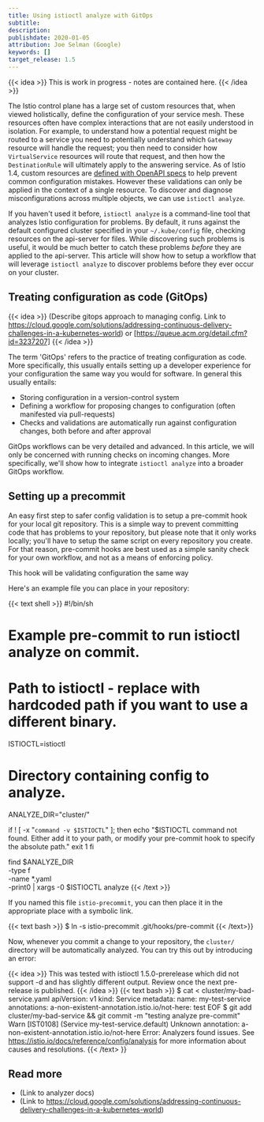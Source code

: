 ```yaml
---
title: Using istioctl analyze with GitOps
subtitle: 
description: 
publishdate: 2020-01-05
attribution: Joe Selman (Google)
keywords: []
target_release: 1.5
---
```


{{< idea >}}
This is work in progress - notes are contained here.
{{< /idea >}}

The Istio control plane has a large set of custom resources that, when viewed
holistically, define the configuration of your service mesh. These resources
often have complex interactions that are not easily understood in isolation. For
example, to understand how a potential request might be routed to a service you
need to potentially understand which `Gateway` resource will handle the request;
you then need to consider how `VirtualService` resources will route that
request, and then how the `DestinationRule` will ultimately apply to the
answering service. As of Istio 1.4, custom resources are [defined with OpenAPI
specs](https://istio.io/news/releases/1.4.x/announcing-1.4/upgrade-notes/#configuration-management)
to help prevent common configuration mistakes. However these validations can
only be applied in the context of a single resource. To discover and diagnose
misconfigurations across multiple objects, we can use `istioctl analyze`.

If you haven't used it before, `istioctl analyze` is a command-line tool that
analyzes Istio configuration for problems. By default, it runs against the
default configured cluster specified in your `~/.kube/config` file, checking
resources on the api-server for files. While discovering such problems is useful,
it would be much better to catch these problems *before* they are applied to the
api-server. This article will show how to setup a workflow that will leverage
`istioctl analyze` to discover problems before they ever occur on your cluster.

## Treating configuration as code (GitOps)

{{< idea >}}
(Describe gitops approach to managing config. Link to
https://cloud.google.com/solutions/addressing-continuous-delivery-challenges-in-a-kubernetes-world)
or [https://queue.acm.org/detail.cfm?id=3237207]
{{< /idea >}}

The term 'GitOps' refers to the practice of treating configuration as code. More
specifically, this usually entails setting up a developer experience for your
configuration the same way you would for software. In general this usually
entails:

* Storing configuration in a version-control system
* Defining a workflow for proposing changes to configuration (often manifested
  via pull-requests)
* Checks and validations are automatically run against configuration changes, both
  before and after approval

GitOps workflows can be very detailed and advanced. In this article, we will
only be concerned with running checks on incoming changes. More specifically,
we'll show how to integrate `istioctl analyze` into a broader GitOps workflow. 

## Setting up a precommit

An easy first step to safer config validation is to setup a pre-commit hook for
your local git repository. This is a simple way to prevent committing code that
has problems to your repository, but please note that it only works locally; you'll
have to setup the same script on every repository you create. For that reason,
pre-commit hooks are best used as a simple sanity check for your own workflow,
and not as a means of enforcing policy.

This hook will be validating configuration the same way 

Here's an example file you can place in your repository:

{{< text shell >}}
#!/bin/sh
#
# Example pre-commit to run istioctl analyze on commit.

# Path to istioctl - replace with hardcoded path if you want to use a different binary.
ISTIOCTL=istioctl
# Directory containing config to analyze.
ANALYZE_DIR="cluster/"

if ! [ -x "`command -v $ISTIOCTL`" ]; then
    echo "$ISTIOCTL command not found. Either add it to your path, or modify your pre-commit hook to specify the absolute path."
    exit 1
fi

find $ANALYZE_DIR \
    -type f \
    -name \*.yaml \
    -print0 | xargs -0 $ISTIOCTL analyze
{{< /text >}}

If you named this file `istio-precommit`, you can then place it in the appropriate place with a symbolic link.

{{< text bash >}}
$ ln -s istio-precommit .git/hooks/pre-commit
{{< /text>}}

Now, whenever you commit a change to your repository, the `cluster/` directory will be automatically analyzed. You can try this out by introducing an error:

{{< idea >}}
This was tested with istioctl 1.5.0-prerelease which did not support -d and has slightly different output. Review once the next pre-release is published.
{{< /idea >}}
{{< text bash >}}
$ cat <<EOF > cluster/my-bad-service.yaml
apiVersion: v1
kind: Service
metadata:
  name: my-test-service
  annotations:
    a-non-existent-annotation.istio.io/not-here: test
EOF
$ git add cluster/my-bad-service && git commit -m "testing analyze pre-commit"
Warn [IST0108] (Service my-test-service.default) Unknown annotation: a-non-existent-annotation.istio.io/not-here
Error: Analyzers found issues.
See https://istio.io/docs/reference/config/analysis for more information about causes and resolutions.
{{< /text> }}
## Read more
* (Link to analyzer docs)
* (Link to https://cloud.google.com/solutions/addressing-continuous-delivery-challenges-in-a-kubernetes-world)
